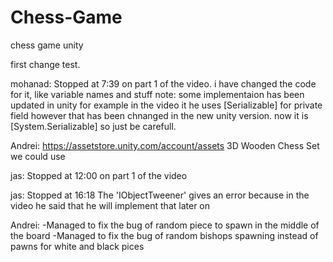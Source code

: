 # Chess-Game
chess game unity

first change test.


mohanad: Stopped at 7:39 on part 1 of the video. 
i have changed the code for it, like variable names and stuff
note: some implementaion has been updated in unity for example 
in the video it he uses [Serializable] for private field however 
that has been chnanged in the new unity version. now it is [System.Serializable]
so just be carefull.


Andrei: 
https://assetstore.unity.com/account/assets
3D Wooden Chess Set we could use

jas:
Stopped at 12:00 on part 1 of the video

jas:
Stopped at 16:18 
The 'IObjectTweener' gives an error because in the video he said that he will implement that later on


Andrei:
-Managed to fix the bug of random piece to spawn in the middle of the board
-Managed to fix the bug of random bishops spawning instead of pawns for white and black pices
